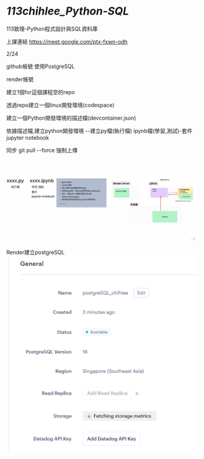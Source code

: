 # _113chihlee_Python-SQL_
113致理-Python程式設計與SQL資料庫

上課連結 https://meet.google.com/ptx-fxwn-odh

2/24

github帳號 使用PostgreSQL

render帳號

建立1個for這個課程空的repo

透過repo建立一個linux開發環境(codespace)

建立一個Python開發環境的描述檔(devcontainer.json)

依據描述檔,建立python開發環境
--建立py檔(執行檔) ipynb檔(學習,測試)-套件jupyter notebook

同步 git pull --force 強制上傳

![Alt text](image.png)

Render建立postgreSQL
![Alt text](image-1.png)